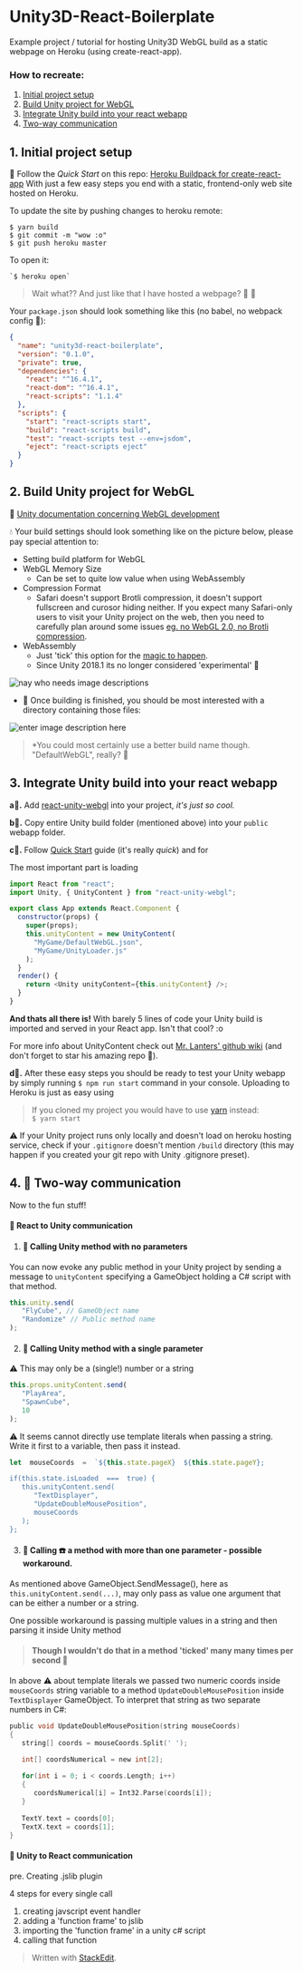 # Unity3D-React-Boilerplate
Example project / tutorial for hosting Unity3D WebGL build as a static webpage on Heroku (using create-react-app).

### How to recreate:

1. [Initial project setup](#initial-project-setup)
2. [Build Unity project for WebGL](#build-unity-project-for-webgl)
3. [Integrate Unity build into your react webapp](#integrate-unity-build-into-your-react-webapp)
4. [Two-way communication](#dash-two-way-communication)

## 1. Initial project setup
:milky_way: Follow the *Quick Start* on this repo: [Heroku Buildpack for create-react-app](https://github.com/mars/create-react-app-buildpack#user-content-quick-start)
 With just a few easy steps  you end with a static, frontend-only web site hosted on Heroku.

To update the site by pushing changes to heroku remote:

    $ yarn build 
    $ git commit -m "wow :o"
    $ git push heroku master
To open it:

    `$ heroku open`

> Wait what?? And just like that I have hosted a webpage? :cake: :wine_glass:

Your `package.json` should look something like this (no babel, no webpack config :see_no_evil:):
```json
{
  "name": "unity3d-react-boilerplate",
  "version": "0.1.0",
  "private": true,
  "dependencies": {
    "react": "^16.4.1",
    "react-dom": "^16.4.1",
    "react-scripts": "1.1.4"
  },
  "scripts": {
    "start": "react-scripts start",
    "build": "react-scripts build",
    "test": "react-scripts test --env=jsdom",
    "eject": "react-scripts eject"
  }
}
```
## 2. Build Unity project for WebGL
:ocean: [Unity documentation concerning WebGL development](https://docs.unity3d.com/Manual/webgl-gettingstarted.html)

:droplet: Your build settings should look something like on the picture below, please pay special attention to:
 - Setting build platform for WebGL
 - WebGL Memory Size
	 - Can be set to quite low value when using WebAssembly
 - Compression Format
	 - Safari doesn't support Brotli compression, it doesn't support fullscreen and curosor hiding neither. If you expect many Safari-only users to visit your Unity project on the web, then you need to carefully plan around some issues [eg. no WebGL 2.0, no Brotli compression](https://docs.unity3d.com/Manual/webgl-browsercompatibility.html).
 - WebAssembly 
	 - Just 'tick' this option for the [magic to happen](https://blogs.unity3d.com/2018/08/15/webassembly-is-here/).
	 - Since Unity 2018.1 its no longer considered 'experimental' :unicorn:

![nay who needs image descriptions](https://lh3.googleusercontent.com/pGRf6tiQlR2MT5rdERBieRW8vbRqd8d_HDEuoHyIMY7Y6EhnmedZJlnFEfnrdqpIh2JgIrFn61Fu "heeey<3")

- :mag_right: Once building is finished, you should be most interested with a directory containing those files:

![enter image description here](https://lh3.googleusercontent.com/8RPc5jCsz49qIKGjSb-6uhIqgycsVlguKvMGjzH7A9oLtbJVgtU99vhz09ZLy7xVNVuHL3bXIm5Y "cool stuff")

> *You could most certainly use a better build name though. "DefaultWebGL", really? :hear_no_evil:

## 3. Integrate Unity build into your react webapp

**a:cherry_blossom:.** Add [react-unity-webgl](https://github.com/jeffreylanters/react-unity-webgl) into your project, *it's just so cool.*

**b:tulip:.** Copy entire Unity build folder (mentioned above) into your `public` webapp folder.

**c:hibiscus:.** Follow [Quick Start](https://github.com/jeffreylanters/react-unity-webgl/wiki/Quick-Start-Guide) guide (it's really *quick*) and for 

The most important part is loading
```js
import React from "react";
import Unity, { UnityContent } from "react-unity-webgl";

export class App extends React.Component {
  constructor(props) {
    super(props);
    this.unityContent = new UnityContent(
      "MyGame/DefaultWebGL.json",
      "MyGame/UnityLoader.js"
    );
  }
  render() {
    return <Unity unityContent={this.unityContent} />;
  }
}
```
**And thats all there is!** With barely 5 lines of code your Unity build is imported and served in your React app. Isn't that cool? :o

For more info about UnityContent check out [Mr. Lanters' github wiki](https://github.com/jeffreylanters/react-unity-webgl/wiki/Unity-Content) (and don't forget to star his amazing repo :tada:).

**d:blossom:.**  After these easy steps you should be ready to test your Unity webapp by simply running `$ npm run start` command in your console. Uploading to Heroku is just as easy using 

> If you cloned my project you would have to use [yarn](https://github.com/yarnpkg/yarn) instead:  
> `$ yarn start`

:warning: If your Unity project runs only locally and doesn't load on heroku hosting service, check if your `.gitignore` doesn't mention `/build` directory (this may happen if you created your git repo with Unity .gitignore preset).

## 4. :dash: Two-way communication
Now to the fun stuff!
#### :blue_book: React to Unity communication
1. #### :seedling: **Calling** Unity method with no parameters
You can now evoke any public method in your Unity project by sending a message to `unityContent` specifying a GameObject holding a C# script with that method.
```javascript
this.unity.send(
   "FlyCube", // GameObject name
   "Randomize" // Public method name
);
```
2. #### :ear_of_rice: **Calling** Unity method with a single parameter
:warning: This may only be a (single!) number or a string

```javascript
this.props.unityContent.send(
   "PlayArea",
   "SpawnCube",
   10
);
```
:warning: It seems cannot directly use template literals when passing a string. Write it first to a variable, then pass it instead. 
 ```javascript
 let  mouseCoords  =  `${this.state.pageX}  ${this.state.pageY};
 
 if(this.state.isLoaded  ===  true) {
    this.unityContent.send(
       "TextDisplayer",
       "UpdateDoubleMousePosition",
       mouseCoords
    );
 };
 ```

3. #### :palm_tree: **Calling** :phone: a method with more than one parameter - possible workaround.

As mentioned above GameObject.SendMessage(), here as `this.unityContent.send(...)`,  may only pass as value one argument that can be either a number or a string.
 
One possible workaround is passing multiple values in a string and then parsing it inside Unity method 
> #### Though I wouldn't do that in a method 'ticked' many many times per second :hear_no_evil:

In above :warning: about template literals we passed two numeric coords inside `mouseCoords` string variable to a method `UpdateDoubleMousePosition` inside `TextDisplayer` GameObject. To interpret that string as two separate numbers in C#:
```c
public void UpdateDoubleMousePosition(string mouseCoords)
{
   string[] coords = mouseCoords.Split(' ');

   int[] coordsNumerical = new int[2];
   
   for(int i = 0; i < coords.Length; i++)
   {
      coordsNumerical[i] = Int32.Parse(coords[i]);
   }
   
   TextY.text = coords[0];
   TextX.text = coords[1];
}
```

#### :blue_book: Unity to React communication

pre. Creating .jslib plugin

4 steps for every single call
1. creating javscript event handler
2. adding a 'function frame' to jslib
3. importing the 'function frame' in a unity c# script
4. calling that function




> Written with [StackEdit](https://stackedit.io/).
